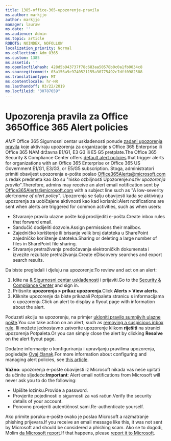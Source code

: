 ```yaml
---
title: 1385-office-365-upozorenje-pravila
ms.author: markjjo
author: markjjo
manager: lauraw
ms.date: ''
ms.audience: Admin
ms.topic: article
ROBOTS: NOINDEX, NOFOLLOW
localization_priority: Normal
ms.collection: Adm_O365
ms.custom: 1385
ms.assetid: ''
ms.openlocfilehash: 428d5b943737f78c683aa50578b0c0a1fb0034c8
ms.sourcegitcommit: 03a156a9c9740521155a30775492c7dff0982588
ms.translationtype: MT
ms.contentlocale: hr-HR
ms.lasthandoff: 03/22/2019
ms.locfileid: "30787659"
---
```

# <a name="office-365-alert-policies"></a><span data-ttu-id="9fdd9-102">Upozorenja pravila za Office 365</span><span class="sxs-lookup"><span data-stu-id="9fdd9-102">Office 365 Alert policies</span></span>

<span data-ttu-id="9fdd9-103">_AMP_ Office 365 Sigurnosni centar usklađenosti ponude [zadani upozorenja pravila](https://docs.microsoft.com/office365/securitycompliance/alert-policies#default-alert-policies) koje aktiviraju upozorenja za organizacije s Office 365 Enterprise ili Office 365 NAM državna E1/G1, E3 G3 ili E5 G5 pretplate.</span><span class="sxs-lookup"><span data-stu-id="9fdd9-103">The Office 365 Security & Compliance Center offers [default alert policies](https://docs.microsoft.com/office365/securitycompliance/alert-policies#default-alert-policies) that trigger alerts for organizations with an Office 365 Enterprise or Office 365 US Government E1/G1, E3/G3, or E5/G5 subscription.</span></span> <span data-ttu-id="9fdd9-104">Stoga, administratori primiti obavijest upozorenja e-pošte poslao Office365Alerts@microsoft.com s redak predmeta kao što su "nisko ozbiljnosti Upozorenje:*naziv upozorenja pravila*".</span><span class="sxs-lookup"><span data-stu-id="9fdd9-104">Therefore, admins may receive an alert email notification sent by Office365Alerts@microsoft.com with a subject line such as "A low-severity alert:*name of alert policy*".</span></span> <span data-ttu-id="9fdd9-105">Upozorenja se šalju obavijesti kada se aktiviraju upozorenja za uobičajene aktivnosti kao kad korisnici:</span><span class="sxs-lookup"><span data-stu-id="9fdd9-105">Alert notifications are sent when alerts are triggered for common activities, such as when users:</span></span>

- <span data-ttu-id="9fdd9-106">Stvaranje pravila ulazne pošte koji proslijediti e-pošta.</span><span class="sxs-lookup"><span data-stu-id="9fdd9-106">Create inbox rules that forward email.</span></span>
- <span data-ttu-id="9fdd9-107">Sandučić dodijeliti dozvole.</span><span class="sxs-lookup"><span data-stu-id="9fdd9-107">Assign permissions their mailbox.</span></span>
- <span data-ttu-id="9fdd9-108">Zajedničko korištenje ili brisanje velik broj datoteka u SharePoint zajedničko korištenje datoteka.</span><span class="sxs-lookup"><span data-stu-id="9fdd9-108">Sharing or deleting a large number of files in SharePoint file sharing.</span></span>
- <span data-ttu-id="9fdd9-109">Stvaranje pretraživanja predočavanja elektroničkih dokumenata i izvezite rezultate pretraživanja.</span><span class="sxs-lookup"><span data-stu-id="9fdd9-109">Create eDiscovery searches and export search results.</span></span>
 
<span data-ttu-id="9fdd9-110">Da biste pregledali i djeluju na upozorenje:</span><span class="sxs-lookup"><span data-stu-id="9fdd9-110">To review and act on an alert:</span></span>

1. <span data-ttu-id="9fdd9-111">Idite na [& Sigurnosni centar usklađenosti](https://protection.office.com) i prijaviti.</span><span class="sxs-lookup"><span data-stu-id="9fdd9-111">Go to the [Security & Compliance Center](https://protection.office.com) and sign in.</span></span>
2. <span data-ttu-id="9fdd9-112">Pritisnite **upozorenja > prikaz upozorenja**.</span><span class="sxs-lookup"><span data-stu-id="9fdd9-112">Click **Alerts > View alerts**.</span></span>
3. <span data-ttu-id="9fdd9-113">Kliknite upozorenje da biste prikazali Potpaleta stranicu s informacijama o upozorenju.</span><span class="sxs-lookup"><span data-stu-id="9fdd9-113">Click an alert to display a flyout page with information about the alert.</span></span>

<span data-ttu-id="9fdd9-114">Poduzeti akciju na upozorenju, na primjer [ukloniti pravilo sumnjivih ulazne pošte](https://docs.microsoft.com/office365/securitycompliance/responding-to-a-compromised-email-account).</span><span class="sxs-lookup"><span data-stu-id="9fdd9-114">You can take action on an alert, such as [removing a suspicious inbox rule](https://docs.microsoft.com/office365/securitycompliance/responding-to-a-compromised-email-account).</span></span> <span data-ttu-id="9fdd9-115">Ili možete jednostavno zatvorite upozorenje klikom **riješiti** na stranici upozorenja Potpaleta.</span><span class="sxs-lookup"><span data-stu-id="9fdd9-115">Or you can simply close the alert by clicking **Resolve** on the alert flyout page.</span></span>

<span data-ttu-id="9fdd9-116">Dodatne informacije o konfiguriranju i upravljanju pravilima upozorenja, pogledajte [Ovaj članak](https://docs.microsoft.com/office365/securitycompliance/alert-policies).</span><span class="sxs-lookup"><span data-stu-id="9fdd9-116">For more information about configuring and managing alert policies, see  [this article](https://docs.microsoft.com/office365/securitycompliance/alert-policies).</span></span>

<span data-ttu-id="9fdd9-117">**Važno**: upozorenja e-pošte obavijesti iz Microsoft nikada vas neće upitati da učinite sljedeće:</span><span class="sxs-lookup"><span data-stu-id="9fdd9-117">**Important**: Alert email notifications from Microsoft will never ask you to do the following:</span></span>

- <span data-ttu-id="9fdd9-118">Upišite lozinku.</span><span class="sxs-lookup"><span data-stu-id="9fdd9-118">Provide a password.</span></span>
- <span data-ttu-id="9fdd9-119">Provjerite pojedinosti o sigurnosti za vaš račun.</span><span class="sxs-lookup"><span data-stu-id="9fdd9-119">Verify the security details of your account.</span></span>
- <span data-ttu-id="9fdd9-120">Ponovno provjeriti autentičnost sami.</span><span class="sxs-lookup"><span data-stu-id="9fdd9-120">Re-authenticate yourself.</span></span>

<span data-ttu-id="9fdd9-121">Ako primite poruku e-pošte ovako je poslao Microsoft a razmatranje phishing prijevara.</span><span class="sxs-lookup"><span data-stu-id="9fdd9-121">If you receive an email message like this, it was not sent by Microsoft and should be considered a phishing scam.</span></span> <span data-ttu-id="9fdd9-122">Ako se to dogodi, Molim [da Microsoft report](https://docs.microsoft.com/office365/SecurityCompliance/report-junk-email-and-phishing-scams-in-outlook-on-the-web-eop).</span><span class="sxs-lookup"><span data-stu-id="9fdd9-122">If that happens, please [report it to Microsoft](https://docs.microsoft.com/office365/SecurityCompliance/report-junk-email-and-phishing-scams-in-outlook-on-the-web-eop).</span></span>